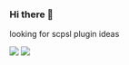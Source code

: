 ### Hi there 👋
looking for scpsl plugin ideas

![](https://raw.githubusercontent.com/moddedmcplayer/github-stats/master/generated/overview.svg#gh-dark-mode-only)
![](https://raw.githubusercontent.com/moddedmcplayer/github-stats/master/generated/languages.svg#gh-dark-mode-only)
